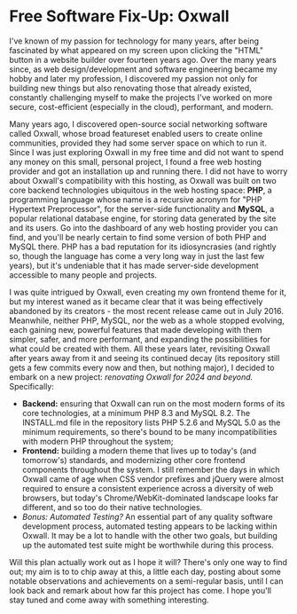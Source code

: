 # Free Software Fix-Up: Oxwall

I've known of my passion for technology for many years, after being fascinated by what appeared on my screen upon clicking the "HTML" button in a website builder over fourteen years ago. Over the many years since, as web design/development and software engineering became my hobby and later my profession, I discovered my passion not only for building new things but also renovating those that already existed, constantly challenging myself to make the projects I've worked on more secure, cost-efficient (especially in the cloud), performant, and modern.

Many years ago, I discovered open-source social networking software called Oxwall, whose broad featureset enabled users to create online communities, provided they had some server space on which to run it. Since I was just exploring Oxwall in my free time and did not want to spend any money on this small, personal project, I found a free web hosting provider and got an installation up and running there. I did not have to worry about Oxwall's compatibility with this hosting, as Oxwall was built on two core backend technologies ubiquitous in the web hosting space: __PHP__, a programming language whose name is a recursive acronym for "PHP Hypertext Preprocessor", for the server-side functionality and __MySQL__, a popular relational database engine, for storing data generated by the site and its users. Go into the dashboard of any web hosting provider you can find, and you'll be nearly certain to find some version of both PHP and MySQL there. PHP has a bad reputation for its idiosyncrasies (and rightly so, though the language has come a very long way in just the last few years), but it's undeniable that it has made server-side development accessible to many people and projects.

I was quite intrigued by Oxwall, even creating my own frontend theme for it, but my interest waned as it became clear that it was being effectively abandoned by its creators - the most recent release came out in July 2016. Meanwhile, neither PHP, MySQL, nor the web as a whole stopped evolving, each gaining new, powerful features that made developing with them simpler, safer, and more performant, and expanding the possibilities for what could be created with them. All these years later, revisiting Oxwall after years away from it and seeing its continued decay (its repository still gets a few commits every now and then, but nothing major), I decided to embark on a new project: _renovating Oxwall for 2024 and beyond._ Specifically:

- __Backend:__ ensuring that Oxwall can run on the most modern forms of its core technologies, at a minimum PHP 8.3 and MySQL 8.2. The INSTALL.md file in the repository lists PHP 5.2.6 and MySQL 5.0 as the minimum requirements, so there's bound to be many incompatibilities with modern PHP throughout the system;
- __Frontend:__ building a modern theme that lives up to today's (and tomorrow's) standards, and modernizing other core frontend components throughout the system. I still remember the days in which Oxwall came of age when CSS vendor prefixes and jQuery were almost required to ensure a consistent experience across a diversity of web browsers, but today's Chrome/WebKit-dominated landscape looks far different, and so too do their native technologies.
- _Bonus: Automated Testing?_ An essential part of any quality software development process, automated testing appears to be lacking within Oxwall. It may be a lot to handle with the other two goals, but building up the automated test suite might be worthwhile during this process.

Will this plan actually work out as I hope it will? There's only one way to find out; my aim is to to chip away at this, a little each day, posting about some notable observations and achievements on a semi-regular basis, until I can look back and remark about how far this project has come. I hope you'll stay tuned and come away with something interesting.
